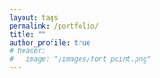 ```yaml
---
layout: tags
permalink: /portfolio/
title: ""
author_profile: true
# header:
#   image: "/images/fort point.png"
---
```




